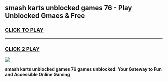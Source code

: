 
## smash karts unblocked games 76 - Play Unblocked Gmaes & Free
<h3>
<a href="https://premium.freeplayer.one?title=smash_karts_unblocked_games_76&ref=20F">CLICK TO PLAY</a></h3>
<hr>

<h3>
<a href="https://premium.freeplayer.one?title=smash_karts_unblocked_games_76&ref=20F">CLICK 2 PLAY</a>
  
</h3>

<a href="https://premium.freeplayer.one?title=smash_karts_unblocked_games_76&ref=20F/"><img src="https://clearcache.store/games.png"></a>


**smash karts unblocked games 76 games unblocked: Your Gateway to Fun and Accessible Online Gaming**
